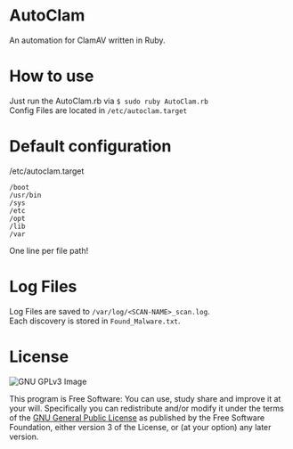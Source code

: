 # AutoClam
An automation for ClamAV written in Ruby.

# How to use
Just run the AutoClam.rb via `$ sudo ruby AutoClam.rb` <br>
Config Files are located in `/etc/autoclam.target` <br>

# Default configuration
/etc/autoclam.target
```
/boot
/usr/bin
/sys
/etc
/opt
/lib
/var
```
One line per file path!

# Log Files
Log Files are saved to `/var/log/<SCAN-NAME>_scan.log`. <br>
Each discovery is stored in `Found_Malware.txt`. <br>

# License
![GNU GPLv3 Image](https://www.gnu.org/graphics/gplv3-127x51.png)

This program is Free Software: You can use, study share and improve it at your
will. Specifically you can redistribute and/or modify it under the terms of the
[GNU General Public License](https://www.gnu.org/licenses/gpl.html) as
published by the Free Software Foundation, either version 3 of the License, or
(at your option) any later version.
